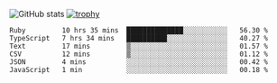 ![GitHub stats](https://github-readme-stats.vercel.app/api?username=ksk001100&show_icons=true&theme=tokyonight)
[![trophy](https://github-profile-trophy.vercel.app/?username=ksk001100&theme=onedark)](https://github.com/ryo-ma/github-profile-trophy)

<!--START_SECTION:waka-->

```text
Ruby         10 hrs 35 mins  ██████████████░░░░░░░░░░░   56.30 %
TypeScript   7 hrs 34 mins   ██████████░░░░░░░░░░░░░░░   40.27 %
Text         17 mins         ▒░░░░░░░░░░░░░░░░░░░░░░░░   01.57 %
CSV          12 mins         ▒░░░░░░░░░░░░░░░░░░░░░░░░   01.12 %
JSON         4 mins          ░░░░░░░░░░░░░░░░░░░░░░░░░   00.42 %
JavaScript   1 min           ░░░░░░░░░░░░░░░░░░░░░░░░░   00.18 %
```

<!--END_SECTION:waka-->
